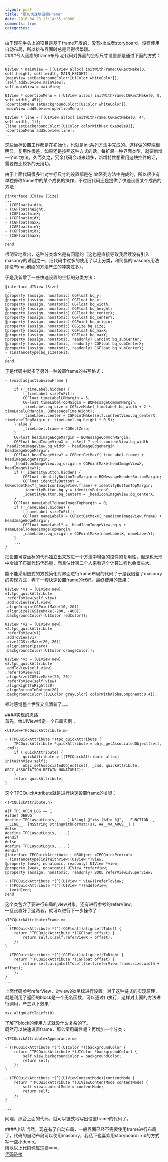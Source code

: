```yaml
---
layout: post
title: "更加快速地设置Frame"
date: 2016-04-23 13:14:55 +0800
comments: true
categories: 
---
```

由于现在手头上的项目是基于frame开发的，没有xib或者storyboard，没有使用自动布局，所以排布界面时总是显得很繁琐。<br>
####令人蛋疼的frame布局
老代码对界面的坐标尺寸设置都是通过下面的方式：

```
...
UIView * mainView = [[UIView alloc] initWithFrame:CGRectMake(0, self.height, self.width, MAIN_HEIGHT)];
[mainView setBackgroundColor:[UIColor whiteColor]];
[self addSubview:mainView];
self.mainView = mainView;

UIView * opertionMenu = [[UIView alloc] initWithFrame:CGRectMake(0, 0, self.width, 45)];
[opertionMenu setBackgroundColor:[UIColor whiteColor]];
[mainView addSubview:opertionMenu];

UIView * line = [[UIView alloc] initWithFrame:CGRectMake(0, 44, self.width, 1)];
[line setBackgroundColor:[UIColor colorWithHex:0xe9e9e9]];
[opertionMenu addSubview:line];
...
```
这些坐标设置工作都是在初始化，也就是init系列方法中完成的。这样做的弊端很明显，复用性很差，如果还是按照这种方式的话，每扩展一种界面类型，就要新增一个init方法。久而久之，冗余代码会越来越多，新增特性想重用这块控件的话，需要做比较多的无用功。<br>

<!--more-->

由于上面代码很多针对坐标尺寸的设置都是在init系列方法中完成的，所以很少有单独修改frame中的某个成员的操作，不过旧代码还是提供了快速设置某个成员的方法：

```
@interface UIView (Size)
...
- (CGFloat)width;
- (CGFloat)height;
- (CGFloat)minX;
- (CGFloat)midX;
- (CGFloat)maxX;
- (CGFloat)minY;
- (CGFloat)midY;
- (CGFloat)maxY;
...
@end
```
很明显地看出，这种分类命名是有问题的（这也是直接导致我后续没有引入masonry的诱因之一，旧代码中过多的使用了以上分类，和简易的masonry用法即没有mas前缀的方法产生的冲突过多）。<br>

于是我新增了一些快速设置的坐标的分类方法：

```
@interface UIView (Size)
...
@property (assign, nonatomic) CGFloat bq_y;
@property (assign, nonatomic) CGFloat bq_x;
@property (assign, nonatomic) CGFloat bq_width;
@property (assign, nonatomic) CGFloat bq_height;
@property (assign, nonatomic) CGFloat bq_centerX;
@property (assign, nonatomic) CGFloat bq_centerY;
@property (assign, nonatomic) CGPoint bq_origin;
@property (assign, nonatomic) CGSize bq_size;
@property (assign, nonatomic) CGFloat bq_maxX;
@property (assign, nonatomic) CGFloat bq_maxY;
@property (assign, nonatomic, readonly) CGPoint bq_subCenter;
@property (assign, nonatomic, readonly) CGFloat bq_subCenterX;
@property (assign, nonatomic, readonly) CGFloat bq_subCenterY;
- (instancetype)bq_sizeToFit;
...
@end
```

于是代码中就多了另外一种设置frame的书写格式：

```
- (void)adjustSubviewFrame {
    ...
    if (!_timeLabel.hidden) {
        [_timeLabel sizeToFit];
        CGFloat timeLabelLRMargin = 5;
        CGFloat timeLabelTopMaigin = BQMessageCommonMargin;
        _timeLabel.bq_size = CGSizeMake(_timeLabel.bq_width + 2 * timeLabelLRMargin, BQMessageTimeHeight);
        _timeLabel.center = CGPointMake(self.contentView.bq_centerX, timeLabelTopMaigin + _timeLabel.bq_height * 0.5);
    } else {
        _timeLabel.frame = CGRectZero;
    }
    CGFloat headImageEdgeMargin = BQMessageCommonMargin;
    CGFloat headImageViewX = _isSelf ? self.contentView.bq_width - _headIconImageView.bq_width - headImageEdgeMargin : headImageEdgeMargin;
    CGFloat headImageViewY = CGRectGetMaxY(_timeLabel.frame) + headImageEdgeMargin;
    _headIconImageView.bq_origin = CGPointMake(headImageViewX, headImageViewY);
    if (!_identityButton.hidden) {
        CGFloat identifyButtonTopMargin = BQMessageHeaderBottomMargin;
        CGFloat identifyButtonY = CGRectGetMaxY(_headIconImageView.frame) + identifyButtonTopMargin;
        _identityButton.bq_y = identifyButtonY;
        _identityButton.bq_centerX = _headIconImageView.bq_centerX;
    }
    CGFloat nameLabelToHeadImageTopMargin = 0;
    if (!_nameLabel.hidden) {
        [_nameLabel sizeToFit];
        CGFloat nameLabelX = CGRectGetMaxX(_headIconImageView.frame) + headImageEdgeMargin;
        CGFloat nameLabelY = _headIconImageView.bq_y + nameLabelToHeadImageTopMargin;
        _nameLabel.bq_origin = CGPointMake(nameLabelX, nameLabelY);
    }
    ...
}

```
把设置可变坐标的代码独立出来放进一个方法中增强的控件的复用性，但是也无形中增加了布局代码代码量，而且估计第二个人来看这个计算过程也会很头大。<br>

能不能采用链式的方式简化对界面进行frame布局的代码？于是我借鉴了masonry的实现方式，弄了一套快速设置frame的代码。最终使用的效果：

```
UIView *v1 = [UIView new];
v1.tpc_quickAttribute
.referToView(self.view)
.addToView(self.view)
.alignOrigin(CGPointMake(10, 20))
.alignSize(CGSizeMake(-200, -400))
.backgroundColor([UIColor redColor]);

UIView *v2 = [UIView new];
v2.tpc_quickAttribute
.referToView(v1)
.addToView(v1)
.size(CGSizeMake(20, 20))
.alignCenter(pzero)
.backgroundColor([UIColor orangeColor]);

UIView *v3 = [UIView new];
v3.tpc_quickAttribute
.addToView(self.view)
.referToView(v1)
.alignSize(CGSizeMake(20, 20))
.referToView(self.view)
.alignRightToRight(20)
.alignBottomToBottom(20)
.backgroundColor([[UIColor grayColor] colorWithAlphaComponent:0.4]);
```
顿时感觉整个世界又变清新了。。。<br>

####实现的思路<br>
首先，给UIView绑定一个布局实例：

```
<UIView+TPCQuickAttribute.m>

- (TPCQuickAttribute *)tpc_quickAttribute {
    TPCQuickAttribute *quickAttribute = objc_getAssociatedObject(self, _cmd);
    if (!quickAttribute) {
        quickAttribute = [[TPCQuickAttribute alloc] initWithView:self];
        objc_setAssociatedObject(self, _cmd, quickAttribute, OBJC_ASSOCIATION_RETAIN_NONATOMIC);
    }
    return quickAttribute;
}
```
这个TPCQuickAttribute就是进行快速设置frame的关键：

```
<TPCQuickAttribute.h>

#if TPC_OPEN_LOG == 1
#ifdef DEBUG
#define TPCLayoutLog(s, ... ) NSLog( @"<%s:(%d)> %@", __FUNCTION__, __LINE__, [NSString stringWithFormat:(s), ##__VA_ARGS__] ) 
#else
#define TPCLayoutLog(s, ... )
#endif
#else
#define TPCLayoutLog(s, ... )
#endif
@interface TPCQuickAttribute : NSObject <TPCQuickProtcol>
- (instancetype)initWithView:(UIView *)view;
@property (weak, nonatomic, readonly) UIView *view;
@property (weak, nonatomic) UIView *referView;
@property (assign, nonatomic, readonly) BOOL referViewIsSuperview;

- (TPCQuickAttribute *(^)(UIView * view))referToView;
- (TPCQuickAttribute *(^)(UIView *))addToView;
- (void)end;
@end
```
这个类包含了要进行布局的view对象，还有进行参考的referView。<br>
一旦设置好了这两者，就可以进行下一步操作了：

```
<TPCQuickAttribute+Frame.m>
...
- (TPCQuickAttribute *(^)(CGFloat))alignLeftToLeft {
    return ^TPCQuickAttribute *(CGFloat offset) {
        return self.x(self.referViewX + offset);
    };
}

- (TPCQuickAttribute *(^)(CGFloat))alignLeftToRight {
    return ^TPCQuickAttribute *(CGFloat offset) {
        return self.alignLeftToLeft(self.referView.frame.size.width + offset);
    };
}
...
```
上面代码参考referView，对view的x坐标进行设置。对于这种链式的实现原理，就是利用了返回的block是一个无名函数，可以通过( )执行，这样对上面的方法进行调用，产生以下效果：

```
xxx.alignLeftToLeft(0)
```
了解了block的使用方式就没什么复杂的了。<br>
既然可以快速设置frame，那么常用属性呢？再增加一个分类：

```
<TPCQuickAttribute+Appearance.m>
...
- (TPCQuickAttribute *(^)(UIColor *))backgroundColor {
    return ^TPCQuickAttribute *(UIColor *backgroundColor) {
        self.view.backgroundColor = backgroundColor;
        return self;
    };
}

- (TPCQuickAttribute *(^)(UIViewContentMode))contentMode {
    return ^TPCQuickAttribute *(UIViewContentMode contentMode) {
        self.view.contentMode = contentMode;
        return self;
    };
}

...
```
同理，综合上面的代码，就可以链式地写出设置frame的代码了。<br>

####小结
当然，现在有了自动布局，一般界面已经不需要使用frame进行布局了，代码的自动布局可以使用masonry，我私下也喜欢用storyboard+xib的方式写一些小demo。<br>
所以以上代码纯属玩票＝＝。<br>
[代码链接](https://github.com/tripleCC/TPCQuickAttribute)
